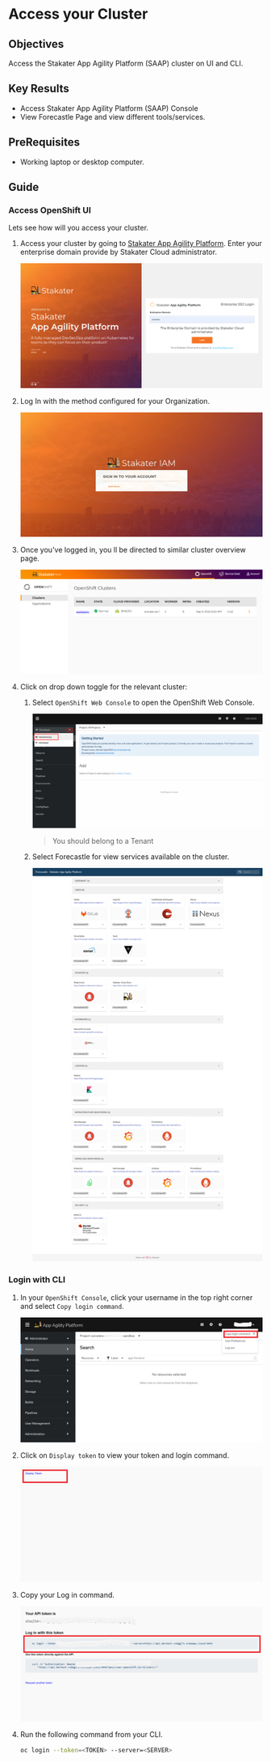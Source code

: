 # Access your Cluster

## Objectives

Access the Stakater App Agility Platform (SAAP) cluster on UI and CLI.

## Key Results

- Access Stakater App Agility Platform (SAAP) Console
- View Forecastle Page and view different tools/services.

## PreRequisites

- Working laptop or desktop computer.

## Guide

### Access OpenShift UI

Lets see how will you access your cluster.

1. Access your cluster by going to [Stakater App Agility Platform](https://cloud.stakater.com/). Enter your enterprise domain provide by Stakater Cloud administrator.

    ![Stakater App Agility Platform Home](images/cloud-stakater-com.png)

1. Log In with the method configured for your Organization.

    ![Stakater App Agility Platform Login](images/cloud-stakater-com-login.png)

1. Once you've logged in, you ll be directed to similar cluster overview page.

    ![Stakater App Agility Platform Home](images/cluster-management-page.png)

1. Click on drop down toggle for the relevant cluster:

    1. Select `OpenShift Web Console` to open the OpenShift Web Console.

        ![OpenShift Console](images/saap-admin-view.png)

        > You should belong to a Tenant

    1. Select Forecastle for view services available on the cluster.

        ![Stakater App Agility Platform Home](images/forecastle-homepage.png)

### Login with CLI

1. In your `OpenShift Console`, click your username in the top right corner and select `Copy login command`.

    ![Copy login command](images/copy-login-command.png)

1. Click on `Display token` to view your token and login command.

    ![Display Token](images/display-token.png)

1. Copy your Log in command.

    ![Copy login token](images/copy-login-token.png)

1. Run the following command from your CLI.

    ```bash
    oc login --token=<TOKEN> --server=<SERVER>
    ```

